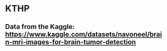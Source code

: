 # KTHP
## Data from the Kaggle: https://www.kaggle.com/datasets/navoneel/brain-mri-images-for-brain-tumor-detection
